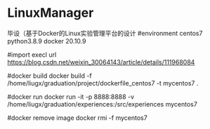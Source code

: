 # LinuxManager
毕设（基于Docker的Linux实验管理平台的设计
#environment
centos7
python3.8.9
docker 20.10.9

#import execl
url  https://blog.csdn.net/weixin_30064143/article/details/111968084


#docker build
docker build -f /home/liugx/graduation/project/dockerfile_centos7 -t mycentos7 .


#docker run
docker run -it -p 8888:8888 -v /home/liugx/graduation/experiences:/src/experiences mycentos7

#docker remove image
docker rmi -f mycentos7